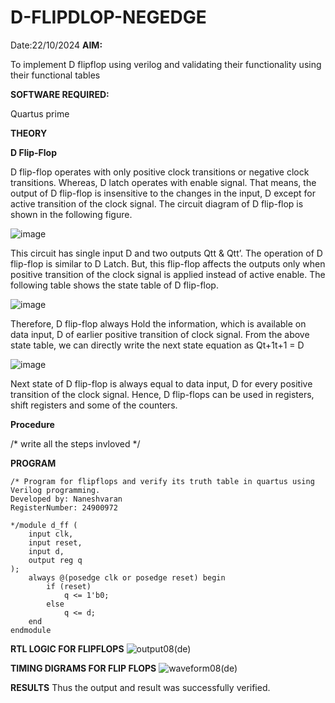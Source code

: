 # D-FLIPDLOP-NEGEDGE
Date:22/10/2024
**AIM:**

To implement  D flipflop using verilog and validating their functionality using their functional tables

**SOFTWARE REQUIRED:**

Quartus prime

**THEORY**

**D Flip-Flop**

D flip-flop operates with only positive clock transitions or negative clock transitions. Whereas, D latch operates with enable signal. That means, the output of D flip-flop is insensitive to the changes in the input, D except for active transition of the clock signal. The circuit diagram of D flip-flop is shown in the following figure.

![image](https://github.com/naavaneetha/D-FLIPDLOP-NEGEDGE/assets/154305477/48c81fe8-bc3f-40e7-95e2-519fc155ad51)

This circuit has single input D and two outputs Qtt & Qtt’. The operation of D flip-flop is similar to D Latch. But, this flip-flop affects the outputs only when positive transition of the clock signal is applied instead of active enable. The following table shows the state table of D flip-flop.

![image](https://github.com/naavaneetha/D-FLIPDLOP-NEGEDGE/assets/154305477/e5f3fda7-68ec-4a3a-a0a4-cf6f9cc4ab55)

Therefore, D flip-flop always Hold the information, which is available on data input, D of earlier positive transition of clock signal. From the above state table, we can directly write the next state equation as Qt+1t+1 = D

![image](https://github.com/naavaneetha/D-FLIPDLOP-NEGEDGE/assets/154305477/8592c0d8-2917-4142-91b9-d6c30dd891d2)

Next state of D flip-flop is always equal to data input, D for every positive transition of the clock signal. Hence, D flip-flops can be used in registers, shift registers and some of the counters.

**Procedure**

/* write all the steps invloved */

**PROGRAM**
```
/* Program for flipflops and verify its truth table in quartus using Verilog programming.
Developed by: Naneshvaran
RegisterNumber: 24900972

*/module d_ff (
    input clk,    
    input reset,  
    input d,      
    output reg q  
);
    always @(posedge clk or posedge reset) begin
        if (reset) 
            q <= 1'b0; 
        else 
            q <= d;
    end
endmodule
```

**RTL LOGIC FOR FLIPFLOPS**
![output08(de)](https://github.com/user-attachments/assets/3f719910-a497-4370-8fe7-4bc4f4d170df)


**TIMING DIGRAMS FOR FLIP FLOPS**
![waveform08(de)](https://github.com/user-attachments/assets/4de0f154-924f-405f-8a84-4b669fd5634b)


**RESULTS**
Thus the output and result was successfully verified.
